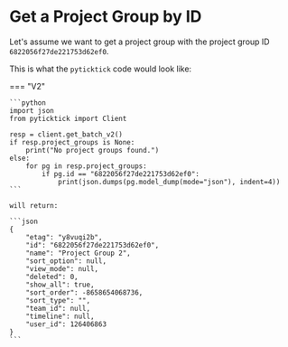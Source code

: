 # Get a Project Group by ID

Let's assume we want to get a project group with the project group ID `6822056f27de221753d62ef0`.

This is what the `pyticktick` code would look like:

=== "V2"

    ```python
    import json
    from pyticktick import Client

    resp = client.get_batch_v2()
    if resp.project_groups is None:
        print("No project groups found.")
    else:
        for pg in resp.project_groups:
            if pg.id == "6822056f27de221753d62ef0":
                print(json.dumps(pg.model_dump(mode="json"), indent=4))
    ```

    will return:

    ```json
    {
        "etag": "y8vuqi2b",
        "id": "6822056f27de221753d62ef0",
        "name": "Project Group 2",
        "sort_option": null,
        "view_mode": null,
        "deleted": 0,
        "show_all": true,
        "sort_order": -8658654068736,
        "sort_type": "",
        "team_id": null,
        "timeline": null,
        "user_id": 126406863
    }
    ```
